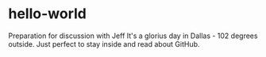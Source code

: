 # hello-world
Preparation for discussion with Jeff
It's a glorius day in Dallas - 102 degrees outside. Just perfect to stay inside and read about GitHub.
